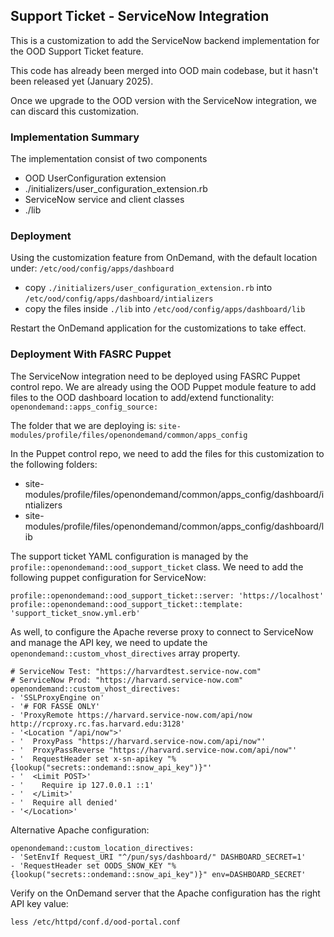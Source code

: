 ## Support Ticket - ServiceNow Integration
This is a customization to add the ServiceNow backend implementation for the OOD Support Ticket feature.

This code has already been merged into OOD main codebase, but it hasn't been released yet (January 2025).

Once we upgrade to the OOD version with the ServiceNow integration, we can discard this customization.

### Implementation Summary
The implementation consist of two components
- OOD UserConfiguration extension
- ./initializers/user_configuration_extension.rb
- ServiceNow service and client classes
- ./lib

### Deployment
Using the customization feature from OnDemand, with the default location under: `/etc/ood/config/apps/dashboard`
- copy `./initializers/user_configuration_extension.rb` into `/etc/ood/config/apps/dashboard/intializers`
- copy the files inside `./lib` into `/etc/ood/config/apps/dashboard/lib`

Restart the OnDemand application for the customizations to take effect.

### Deployment With FASRC Puppet
The ServiceNow integration need to be deployed using FASRC Puppet control repo. We are already using the OOD Puppet module feature to add files to the OOD dashboard location to add/extend functionality:
`openondemand::apps_config_source:`

The folder that we are deploying is: `site-modules/profile/files/openondemand/common/apps_config`

In the Puppet control repo, we need to add the files for this customization to the following folders:
- site-modules/profile/files/openondemand/common/apps_config/dashboard/intializers
- site-modules/profile/files/openondemand/common/apps_config/dashboard/lib

The support ticket YAML configuration is managed by the `profile::openondemand::ood_support_ticket` class.
We need to add the following puppet configuration for ServiceNow:
```
profile::openondemand::ood_support_ticket::server: 'https://localhost'
profile::openondemand::ood_support_ticket::template: 'support_ticket_snow.yml.erb'
```

As well, to configure the Apache reverse proxy to connect to ServiceNow and manage the API key, we need to update the `openondemand::custom_vhost_directives` array property.

```
# ServiceNow Test: "https://harvardtest.service-now.com"
# ServiceNow Prod: "https://harvard.service-now.com"
openondemand::custom_vhost_directives:
- 'SSLProxyEngine on'
- '# FOR FASSE ONLY'
- 'ProxyRemote https://harvard.service-now.com/api/now http://rcproxy.rc.fas.harvard.edu:3128'
- '<Location "/api/now">'
- '  ProxyPass "https://harvard.service-now.com/api/now"'
- '  ProxyPassReverse "https://harvard.service-now.com/api/now"'
- '  RequestHeader set x-sn-apikey "%{lookup("secrets::ondemand::snow_api_key")}"'
- '  <Limit POST>'
- '    Require ip 127.0.0.1 ::1'
- '  </Limit>'
- '  Require all denied'
- '</Location>'
```

Alternative Apache configuration:
```
openondemand::custom_location_directives:
- 'SetEnvIf Request_URI "^/pun/sys/dashboard/" DASHBOARD_SECRET=1'
- 'RequestHeader set OODS_SNOW_KEY "%{lookup("secrets::ondemand::snow_api_key")}" env=DASHBOARD_SECRET'
```

Verify on the OnDemand server that the Apache configuration has the right API key value:
```
less /etc/httpd/conf.d/ood-portal.conf
```